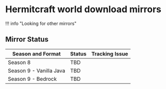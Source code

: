 # Hermitcraft world download mirrors

!!! info "Looking for other mirrors"

## Mirror Status

| Season and Format | Status | Tracking Issue |
| --- | --- | --- |
| Season 8 | TBD | |
| Season 9 - Vanilla Java | TBD | |
| Season 9 - Bedrock | TBD | |
